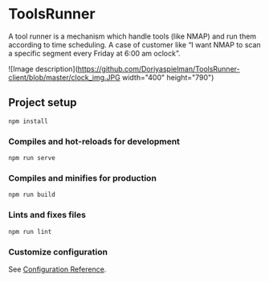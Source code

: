 # ToolsRunner

A tool runner is a
mechanism which handle tools (like NMAP) and run them according to time
scheduling. A case of customer like “I want NMAP to scan a specific segment
every Friday at 6:00 am oclock”.

![Image description](https://github.com/Doriyaspielman/ToolsRunner-client/blob/master/clock_img.JPG width="400" height="790")

## Project setup
```
npm install
```

### Compiles and hot-reloads for development
```
npm run serve
```

### Compiles and minifies for production
```
npm run build
```

### Lints and fixes files
```
npm run lint
```

### Customize configuration
See [Configuration Reference](https://cli.vuejs.org/config/).
